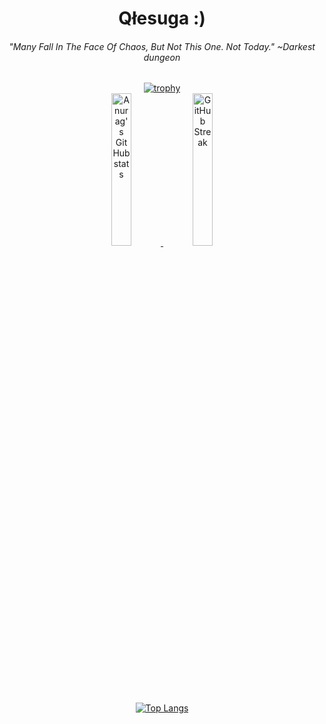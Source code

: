 <h1 align="center">Qłesuga :)</h1>
<h6 align="center">"Many Fall In The Face Of Chaos, But Not This One. Not Today." ~Darkest dungeon</h6>
<p align="center">
  <a href="https://github.com/ryo-ma/github-profile-trophy">
    <img src="https://github-profile-trophy.vercel.app/?username=Qlesuga&theme=onedark" alt="trophy">
  </a>
  
  <br>
  
  <a href="https://github.com/anuraghazra/github-readme-stats">
    <img width="25%" src="https://github-readme-stats.vercel.app/api?username=Qlesuga&show_icons=true&theme=onedark" alt="Anurag's GitHub stats">
  </a>
  
  <a href="https://git.io/streak-stats">
    <img width="25%" src="https://github-readme-streak-stats.herokuapp.com/?user=Qlesuga&theme=onedark" alt="GitHub Streak">
  </a>
  
  <br>
  <a href="https://github.com/anuraghazra/github-readme-stats">
    <img src="https://github-readme-stats.vercel.app/api/top-langs/?username=Qlesuga&layout=compact&theme=onedark" alt="Top Langs">
  </a>
   
</p>
